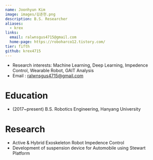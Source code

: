 ```yaml
---
name: Joonhyun Kim
image: images/김준현.png
description: B.S. Researcher
aliases:
  - krex
links:
  email: ralwnsgus4715@gmail.com
  home-page: https://roboharco12.tistory.com/
tier: fifth
github: krex4715
---
```

- Research interests: Machine Learning, Deep Learning, Impedence Control, Wearable Robot, GAIT Analysis
- Email : ralwnsgus4715@gmail.com


# Education
- (2017~present) B.S. Robotics Engineering, Hanyang University 

# Research
- Active & Hybrid Exoskeleton Robot Impedence Control 
- Development of suspension device for Automobile using Stewart Platform
